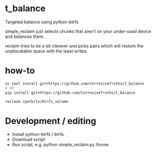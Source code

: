 # t_balance
Targeted balance using python-btrfs

simple_reclaim just selects chunks that aren't on your under-used device and balances them.

reclaim tries to be a bit cleverer and picks pairs which will restore the unallocatable space with the least writes.
# how-to

```bash
uv tool install git+https://github.com/CorrosiveTruths/t_balance
# OR
pip install git+https://github.com/CorrosiveTruths/t_balance

reclaim /path/to/btrfs_volume
```

# Development / editing
* Install python-btrfs / btrfs.
* Download script
* Run script, e.g. python simple_reclaim.py /home
